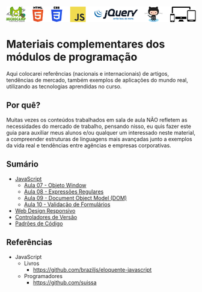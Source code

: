 ![Microcamp](./docs/tecnologias.png)

# Materiais complementares dos módulos de programação

Aqui colocarei referências (nacionais e internacionais) de artigos, tendências de mercado, também exemplos de aplicações do mundo real, utilizando as tecnologias aprendidas no curso.

## Por quê?

Muitas vezes os conteúdos trabalhados em sala de aula NÃO refletem as necessidades do mercado de trabalho, pensando nisso, eu quis fazer este guia para auxiliar meus alunos e/ou qualquer um interessado neste material, a compreender estruturas de linguagens mais avançadas junto a exemplos da vida real e tendências entre agências e empresas corporativas.

## Sumário

- [JavaScript](./javascript/)
	- [Aula 07 - Objeto Window](./javascript/aula-07/)
	- [Aula 08 - Expressões Regulares](./javascript/aula-08/)
	- [Aula 09 - Document Object Model (DOM)](./javascript/aula-09/)
	- [Aula 10 - Validação de Formulários](./javascript/aula-10/)
- [Web Design Responsivo](./web-design-responsivo)
- [Controladores de Versão](./versionamento-de-projetos)
- [Padrões de Código](./padroes-de-codigo)

## Referências

- JavaScript
	- Livros
		- https://github.com/braziljs/eloquente-javascript
	- Programadores
		- https://github.com/suissa